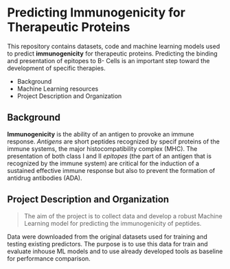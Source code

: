 # Predicting Immunogenicity for Therapeutic Proteins

This repository contains datasets, code and machine learning models used to predict **immunogenicity** for therapeutic proteins. Predicting  the binding and presentation of epitopes to B- Cells is an important step toward the development of specific therapies.

* Background
* Machine Learning resources
* Project Description and  Organization

## Background

**Immunogenicity** is the ability of an antigen to provoke an immune response. *Antigens* are short peptides recognized by specif proteins of the immune systems, the major histocompatibility complex (MHC). The presentation of both class I and II *epitopes* (the part of an antigen that is recognized by the immune system) are critical for the induction of a sustained effective immune response but also to prevent the formation of antidrug antibodies (ADA).



## Project Description and  Organization

> The aim of the project is to collect data and develop a robust Machine Learning model for predicting the immunogenicity of peptides.

Data were downloaded from the original datasets used for training and testing existing predictors. The purpose is to use this data for train and evaluate inhouse ML models and to use already developed tools as baseline for performance comparison.  